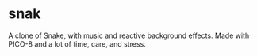 # snak
 A clone of Snake, with music and reactive background effects. Made with PICO-8 and a lot of time, care, and stress.

